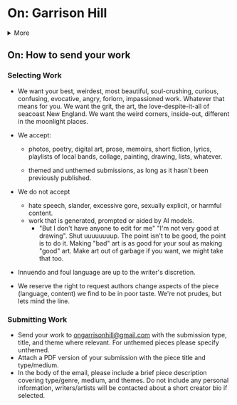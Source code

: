 # On: Garrison Hill
<details> 
<summary>More</summary>
<br>Main
<br>Why?
<br>How?
<br>Latest?
<br>Archives? </details>  

## On: How to send your work
  ### Selecting Work
- We want your best, weirdest, most beautiful, soul-crushing, curious, confusing, evocative, angry, forlorn, impassioned work. Whatever that means for you. We want the grit, the art, the love-despite-it-all of seacoast New England. We want the weird corners, inside-out, different in the moonlight places.

- We accept:
  - photos,
  poetry,
  digital art,
  prose,
  memoirs,
  short fiction,
  lyrics,
  playlists of local bands,
  collage,
  painting,
  drawing,
  lists,
  whatever.
  
  - themed and unthemed submissions, as long as it hasn't been previously published.
- We do not accept
   - hate speech, slander, excessive gore, sexually explicit, or harmful content.
   - work that is generated, prompted or aided by AI models.
     - "But I don't have anyone to edit for me" "I'm not very good at drawing". Shut uuuuuuuup. The point isn't to be good, the point is to do it. Making "bad" art is as good for your soul as making "good" art. Make art out of garbage if you want, we might take that too. 
 - Innuendo and foul language are up to the writer's discretion.
 - We reserve the right to request authors change aspects of the piece (language, content) we find to be in poor taste. We're not prudes, but lets mind the line. 

### Submitting Work
- Send your work to ongarrisonhill@gmail.com with the submission type, title, and theme where relevant. For unthemed pieces please specify unthemed.
- Attach a PDF version of your submission with the piece title and type/medium.
- In the body of the email, please include a brief piece description covering type/genre, medium, and themes. Do not include any personal information, writers/artists will be contacted about a short creator bio if selected. 
